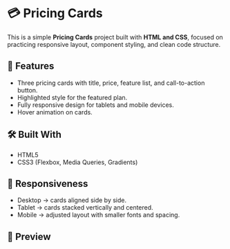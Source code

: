 # 💳 Pricing Cards

This is a simple **Pricing Cards** project built with **HTML and CSS**, focused on practicing responsive layout, component styling, and clean code structure.

## 🚀 Features
- Three pricing cards with title, price, feature list, and call-to-action button.
- Highlighted style for the featured plan.
- Fully responsive design for tablets and mobile devices.
- Hover animation on cards.

## 🛠️ Built With
- HTML5
- CSS3 (Flexbox, Media Queries, Gradients)

## 📱 Responsiveness
- Desktop → cards aligned side by side.
- Tablet → cards stacked vertically and centered.
- Mobile → adjusted layout with smaller fonts and spacing.

## 📸 Preview
